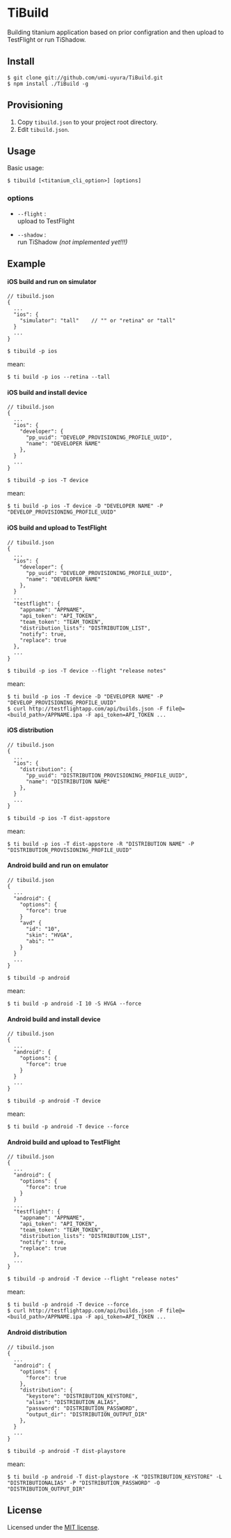 TiBuild
====================

Building titanium application based on prior configration and then upload to TestFlight or run TiShadow.

Install
--------------------

    $ git clone git://github.com/umi-uyura/TiBuild.git
    $ npm install ./TiBuild -g

Provisioning
--------------------

1. Copy `tibuild.json` to your project root directory.
2. Edit `tibuild.json`.

Usage
--------------------

Basic usage:

    $ tibuild [<titanium_cli_option>] [options]

### options

+ `--flight` :  
  upload to TestFlight

+ `--shadow` :  
  run TiShadow *(not implemented yet!!!)*

Example
--------------------

#### iOS build and run on simulator

    // tibuild.json
    {
      ...
      "ios": {
        "simulator": "tall"    // "" or "retina" or "tall"
      }
      ...
    }

    $ tibuild -p ios

mean:

    $ ti build -p ios --retina --tall

#### iOS build and install device

    // tibuild.json
    {
      ...
      "ios": {
        "developer": {
          "pp_uuid": "DEVELOP_PROVISIONING_PROFILE_UUID",
          "name": "DEVELOPER NAME"
        },
      }
      ...
    }

    $ tibuild -p ios -T device

mean:

    $ ti build -p ios -T device -D "DEVELOPER NAME" -P "DEVELOP_PROVISIONING_PROFILE_UUID"

#### iOS build and upload to TestFlight

    // tibuild.json
    {
      ...
      "ios": {
        "developer": {
          "pp_uuid": "DEVELOP_PROVISIONING_PROFILE_UUID",
          "name": "DEVELOPER NAME"
        },
      }
      ...
      "testflight": {
        "appname": "APPNAME",
        "api_token": "API_TOKEN",
        "team_token": "TEAM_TOKEN",
        "distribution_lists": "DISTRIBUTION_LIST",
        "notify": true,
        "replace": true
      },
      ...
    }

    $ tibuild -p ios -T device --flight "release notes"

mean:

    $ ti build -p ios -T device -D "DEVELOPER NAME" -P "DEVELOP_PROVISIONING_PROFILE_UUID"
    $ curl http://testflightapp.com/api/builds.json -F file@=<build_path>/APPNAME.ipa -F api_token=API_TOKEN ...

#### iOS distribution

    // tibuild.json
    {
      ...
      "ios": {
        "distribution": {
          "pp_uuid": "DISTRIBUTION_PROVISIONING_PROFILE_UUID",
          "name": "DISTRIBUTION NAME"
        },
      }
      ...
    }

    $ tibuild -p ios -T dist-appstore

mean:

    $ ti build -p ios -T dist-appstore -R "DISTRIBUTION NAME" -P "DISTRIBUTION_PROVISIONING_PROFILE_UUID"

#### Android build and run on emulator

    // tibuild.json
    {
      ...
      "android": {
        "options": {
          "force": true
        }
        "avd" {
          "id": "10",
          "skin": "HVGA",
          "abi": ""
        }
      }
      ...
    }

    $ tibuild -p android

mean:

    $ ti build -p android -I 10 -S HVGA --force


#### Android build and install device

    // tibuild.json
    {
      ...
      "android": {
        "options": {
          "force": true
        }
      }
      ...
    }

    $ tibuild -p android -T device

mean:

    $ ti build -p android -T device --force

#### Android build and upload to TestFlight

    // tibuild.json
    {
      ...
      "android": {
        "options": {
          "force": true
        }
      }
      ...
      "testflight": {
        "appname": "APPNAME",
        "api_token": "API_TOKEN",
        "team_token": "TEAM_TOKEN",
        "distribution_lists": "DISTRIBUTION_LIST",
        "notify": true,
        "replace": true
      },
      ...
    }

    $ tibuild -p android -T device --flight "release notes"

mean:

    $ ti build -p android -T device --force
    $ curl http://testflightapp.com/api/builds.json -F file@=<build_path>/APPNAME.ipa -F api_token=API_TOKEN ...

#### Android distribution

    // tibuild.json
    {
      ...
      "android": {
        "options": {
          "force": true
        },
        "distribution": {
          "keystore": "DISTRIBUTION_KEYSTORE",
          "alias": "DISTRIBUTION_ALIAS",
          "password": "DISTRIBUTION_PASSWORD",
          "output_dir": "DISTRIBUTION_OUTPUT_DIR"
        },
      }
      ...
    }

    $ tibuild -p android -T dist-playstore

mean: 

    $ ti build -p android -T dist-playstore -K "DISTRIBUTION_KEYSTORE" -L "DISTRIBUTIONALIAS" -P "DISTRIBUTION_PASSWORD" -O "DISTRIBUTION_OUTPUT_DIR"

License
--------------------
Licensed under the [MIT license][MIT].  

[MIT]: http://www.opensource.org/licenses/mit-license.php
